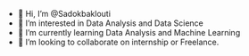 - 👋 Hi, I’m @Sadokbaklouti
- 👀 I’m interested in Data Analysis and Data Science
- 🌱 I’m currently learning Data Analysis and Machine Learning
- 💞️ I’m looking to collaborate on internship or Freelance. 
  

<!---
Sadokbaklouti/Sadokbaklouti is a ✨ special ✨ repository because its `README.md` (this file) appears on your GitHub profile.
You can click the Preview link to take a look at your changes.
--->
